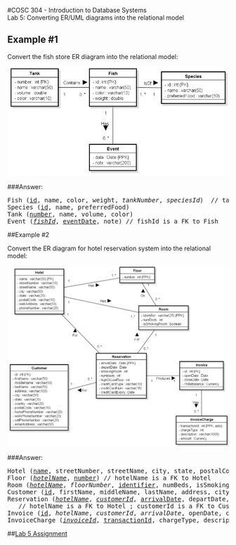 #COSC 304 - Introduction to Database Systems<br>Lab 5: Converting ER/UML diagrams into the relational model

## Example #1

Convert the fish store ER diagram into the relational model:

![FishStore](img/FishStore.png)

###Answer:

<pre>
Fish (<u>id</u>, name, color, weight, <i>tankNumber</i>, <i>speciesId</i>)  // tankNumber is a FK to Tank, speciesId is a FK to Species
Species (<u>id</u>, name, preferredFood)
Tank (<u>number</u>, name, volume, color)
Event (<i><u>fishId</u></i>, <u>eventDate</u>, note) // fishId is a FK to Fish
</pre>

##Example #2

Convert the ER diagram for hotel reservation system into the relational model:

![Hotel Reservations](img/HotelReservationSystem.png)

###Answer:

<pre>
Hotel (<u>name</u>, streetNumber, streetName, city, state, postalCode, webAddress, phoneNumber)
Floor (<i><u>hotelName</u></i>, <u>number</u>) // hotelName is a FK to Hotel
Room (<i><u>hotelName</u></i>, <i>floorNumber</i>, <u>identifier</u>, numBeds, isSmokingRoom) // (hotelName, floorNumber) is a FK to Floor ; hotelName is a FK to Hotel
Customer (<u>id</u>, firstName, middleName, lastName, address, city, state, country, postalCode, homePhoneNumber, workPhoneNumber, cellPhoneNumber, emailAddress)
Reservation (<i><u>hotelName</u></i>, <i><u>customerId</u></i>, <u>arrivalDate</u>, departDate, smokingRoom, numBeds, highOrLowFloor, creditCardType, creditCardNum, creditCardExpiry, <i>roomIdentifier</i>)
   // hotelName is a FK to Hotel ; customerId is a FK to Customer ; (hotelName, roomIdentifier) is a FK to Room
Invoice (<u>id</u>, <i>hotelName</i>, <i>customerId</i>, <i>arrivalDate</i>, openDate, closeDate, totalBalance) // (hotelName,customerId,arrivalDate) is FK to Reservation
InvoiceCharge (<i><u>invoiceId</u></i>, <u>transactionId</u>, chargeType, description, amount) // InvoiceId is a FK to Invoice
</pre>

##[Lab 5 Assignment](assign/)
